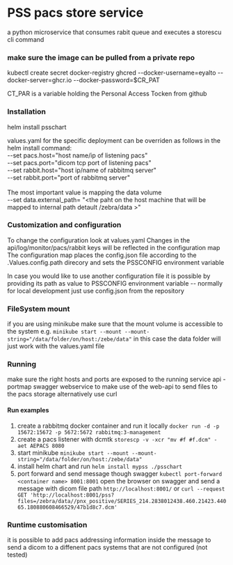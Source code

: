 # PSS pacs store service
a python microservice that consumes rabit queue and executes a storescu cli command

### make sure the image can be pulled from a private repo
kubectl create secret docker-registry ghcred --docker-username=eyalto --docker-server=ghcr.io --docker-password=$CR_PAT

CT_PAR is a variable holding the Personal Access Tocken from github

### Installation 
helm install <name of service> psschart

values.yaml for the specific deployment can be overriden as follows in the helm install command:
<br/> --set pacs.host="host name/ip of listening pacs"
<br/> --set pacs.port="dicom tcp port of listening pacs"
<br/> --set rabbit.host="host ip/name of rabbitmq server"
<br/> --set rabbit.port="port of rabbitmq server"
<br/><br/>
The most important value is mapping the data volume
<br/>
  --set data.external_path= "<the paht on the host machine that will be mapped to internal path detault /zebra/data >"
  
### Customization and configuration

To change the configuration look at values.yaml 
Changes in the api/log/monitor/pacs/rabbit keys will be reflected in the configuration map
The configuration map places the config.json file according to the .Values.config.path direcory and sets the PSSCONFIG environment variable
  
In case you would like to use another configuration file it is possible by providing its path as value to PSSCONFIG environment variable
-- normally for local development just use config.json from the repository 
  
### FileSystem mount
  if you are using minikube make sure that the mount volume is accessible to the system e.g. 
``` minikube start --mount --mount-string="/data/folder/on/host:/zebe/data" ```
  in this case the data folder will just work with the values.yaml file
  
  
### Running 

  make sure the right hosts and ports are exposed to the running service
  api - portmap swagger webservice to make use of the web-api to send files to the pacs storage alternatively use curl

  #### Run examples
  1. create a rabbitmq docker container and run it locally
  ``` docker run -d -p 15672:15672 -p 5672:5672 rabbitmq:3-management ```
  2. create a pacs listener with dcmtk 
  ``` storescp -v -xcr "mv #f #f.dcm" -aet AEPACS 8080 ```
  3. start minikube
  ``` minikube start --mount --mount-string="/data/folder/on/host:/zebe/data" ```
  4. install helm chart and run
  ``` helm install mypss ./psschart ```
  5. port forward and send message though swagger 
  ``` kubectl port-forward <container name> 8001:8001 ```
  open the browser on swagger and send a message with dicom file path
  ``` http://localhost:8001/ ```
  or 
  ``` curl --request GET 'http://localhost:8001/pss?files=/zebra/data//pnx_positive/SERIES_214.2838012438.460.21423.44065.180880608466529/47b1d8c7.dcm'  ```
  
### Runtime customisation
  it is possible to add pacs addressing information inside the message to send a dicom to a diffenent pacs systems that are not configured (not tested)

